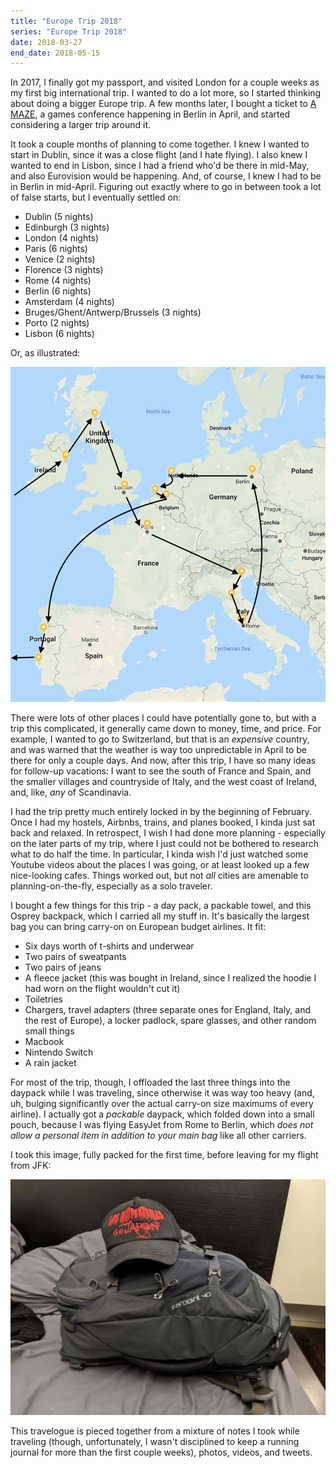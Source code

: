 ```yaml
---
title: "Europe Trip 2018"
series: "Europe Trip 2018"
date: 2018-03-27
end_date: 2018-05-15
---
```


In 2017, I finally got my passport, and visited London for a couple weeks as my first big international trip. I wanted to do a lot more, so I started thinking about doing a bigger Europe trip. A few months later, I bought a ticket to [A MAZE](http://www.a-maze.net/events/amaze-berlin.html), a games conference happening in Berlin in April, and started considering a larger trip around it.

It took a couple months of planning to come together. I knew I wanted to start in Dublin, since it was a close flight (and I hate flying). I also knew I wanted to end in Lisbon, since I had a friend who'd be there in mid-May, and also Eurovision would be happening. And, of course, I knew I had to be in Berlin in mid-April. Figuring out exactly where to go in between took a lot of false starts, but I eventually settled on:

* Dublin (5 nights)
* Edinburgh (3 nights)
* London (4 nights)
* Paris (6 nights)
* Venice (2 nights)
* Florence (3 nights)
* Rome (4 nights)
* Berlin (6 nights)
* Amsterdam (4 nights)
* Bruges/Ghent/Antwerp/Brussels (3 nights)
* Porto (2 nights)
* Lisbon (6 nights)

Or, as illustrated:

![Map of trip](./trip-map.png)

There were lots of other places I could have potentially gone to, but with a trip this complicated, it generally came down to money, time, and price. For example, I wanted to go to Switzerland, but that is an _expensive_ country, and was warned that the weather is way too unpredictable in April to be there for only a couple days. And now, after this trip, I have so many ideas for follow-up vacations: I want to see the south of France and Spain, and the smaller villages and countryside of Italy, and the west coast of Ireland, and, like, _any_ of Scandinavia.

I had the trip pretty much entirely locked in by the beginning of February. Once I had my hostels, Airbnbs, trains, and planes booked, I kinda just sat back and relaxed. In retrospect, I wish I had done more planning - especially on the later parts of my trip, where I just could not be bothered to research what to do half the time. In particular, I kinda wish I'd just watched some Youtube videos about the places I was going, or at least looked up a few nice-looking cafes. Things worked out, but not _all_ cities are amenable to planning-on-the-fly, especially as a solo traveler.

I bought a few things for this trip - a day pack, a packable towel, and this Osprey backpack, which I carried all my stuff in. It's basically the largest bag you can bring carry-on on European budget airlines. It fit:

* Six days worth of t-shirts and underwear
* Two pairs of sweatpants
* Two pairs of jeans
* A fleece jacket (this was bought in Ireland, since I realized the hoodie I had worn on the flight wouldn't cut it)
* Toiletries
* Chargers, travel adapters (three separate ones for England, Italy, and the rest of Europe), a locker padlock, spare glasses, and other random small things
* Macbook
* Nintendo Switch
* A rain jacket

For most of the trip, though, I offloaded the last three things into the daypack while I was traveling, since otherwise it was way too heavy (and, uh, bulging significantly over the actual carry-on size maximums of every airline). I actually got a _packable_ daypack, which folded down into a small pouch, because I was flying EasyJet from Rome to Berlin, which _does not allow a personal item in addition to your main bag_ like all other carriers.

I took this image, fully packed for the first time, before leaving for my flight from JFK:

![For six weeks, I lived out of this backpack.](./backpack.jpg)

This travelogue is pieced together from a mixture of notes I took while traveling (though, unfortunately, I wasn't disciplined to keep a running journal for more than the first couple weeks), photos, videos, and tweets.